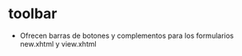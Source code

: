 # toolbar 

* Ofrecen barras de botones y complementos para los formularios new.xhtml y view.xhtml



